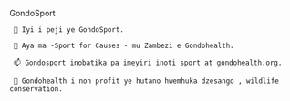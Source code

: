 GondoSport

     🔭 Iyi i peji ye GondoSport.

     🌱 Aya ma -Sport for Causes - mu Zambezi e Gondohealth.

     📫 Gondosport inobatika pa imeyiri inoti sport at gondohealth.org.

     🌱 Gondohealth i non profit ye hutano hwemhuka dzesango , wildlife conservation.
